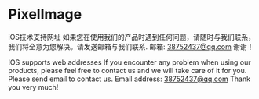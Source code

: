 # PixelImage
iOS技术支持网址
如果您在使用我们的产品时遇到任何问题，请随时与我们联系，我们将全意为您解决。请发送邮箱与我们联系.
邮箱: 38752437@qq.com
谢谢！

IOS supports web addresses
If you encounter any problem when using our products, please feel free to contact us and we will take care of it for you. Please send email to contact us.
Email address: 38752437@qq.com
Thank you very much!
